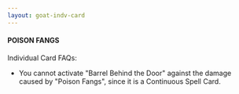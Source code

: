 ```yaml
---
layout: goat-indv-card
---
```


#### POISON FANGS

Individual Card FAQs:

*   You cannot activate "Barrel Behind the Door" against the damage caused by "Poison Fangs", since it is a Continuous Spell Card.